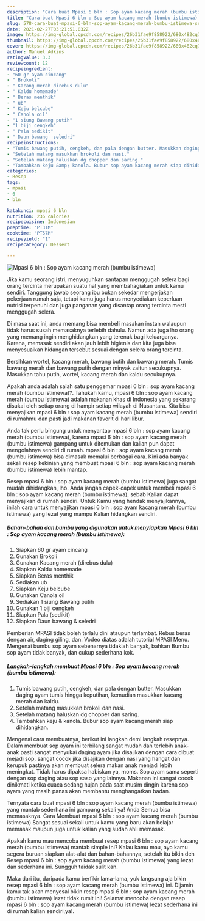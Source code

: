 ```yaml
---
description: "Cara buat Mpasi 6 bln : Sop ayam kacang merah (bumbu istimewa) Sederhana dan Mudah Dibuat"
title: "Cara buat Mpasi 6 bln : Sop ayam kacang merah (bumbu istimewa) Sederhana dan Mudah Dibuat"
slug: 578-cara-buat-mpasi-6-bln-sop-ayam-kacang-merah-bumbu-istimewa-sederhana-dan-mudah-dibuat
date: 2021-02-27T03:21:51.032Z
image: https://img-global.cpcdn.com/recipes/26b31fae9f858922/680x482cq70/mpasi-6-bln-sop-ayam-kacang-merah-bumbu-istimewa-foto-resep-utama.jpg
thumbnail: https://img-global.cpcdn.com/recipes/26b31fae9f858922/680x482cq70/mpasi-6-bln-sop-ayam-kacang-merah-bumbu-istimewa-foto-resep-utama.jpg
cover: https://img-global.cpcdn.com/recipes/26b31fae9f858922/680x482cq70/mpasi-6-bln-sop-ayam-kacang-merah-bumbu-istimewa-foto-resep-utama.jpg
author: Manuel Adkins
ratingvalue: 3.3
reviewcount: 12
recipeingredient:
- "60 gr ayam cincang"
- " Brokoli"
- " Kacang merah direbus dulu"
- " Kaldu homemade"
- " Beras menthik"
- " ub"
- " Keju belcube"
- " Canola oil"
- "1 siung Bawang putih"
- "1 biji cengkeh"
- " Pala sedikit"
- " Daun bawang  seledri"
recipeinstructions:
- "Tumis bawang putih, cengkeh, dan pala dengan butter. Masukkan daging ayam tumis hingga keputihan, kemudian masukkan kacang merah dan kaldu."
- "Setelah matang masukkan brokoli dan nasi."
- "Setelah matang haluskan dg chopper dan saring."
- "Tambahkan keju &amp; kanola. Bubur sop ayam kacang merah siap dihidangkan."
categories:
- Resep
tags:
- mpasi
- 6
- bln

katakunci: mpasi 6 bln 
nutrition: 236 calories
recipecuisine: Indonesian
preptime: "PT31M"
cooktime: "PT57M"
recipeyield: "1"
recipecategory: Dessert

---
```



![Mpasi 6 bln : Sop ayam kacang merah (bumbu istimewa)](https://img-global.cpcdn.com/recipes/26b31fae9f858922/680x482cq70/mpasi-6-bln-sop-ayam-kacang-merah-bumbu-istimewa-foto-resep-utama.jpg)

Jika kamu seorang istri, menyuguhkan santapan menggugah selera bagi orang tercinta merupakan suatu hal yang membahagiakan untuk kamu sendiri. Tanggung jawab seorang ibu bukan sekedar mengerjakan pekerjaan rumah saja, tetapi kamu juga harus menyediakan keperluan nutrisi terpenuhi dan juga panganan yang disantap orang tercinta mesti menggugah selera.

Di masa  saat ini, anda memang bisa membeli masakan instan walaupun tidak harus susah memasaknya terlebih dahulu. Namun ada juga lho orang yang memang ingin menghidangkan yang terenak bagi keluarganya. Karena, memasak sendiri akan jauh lebih higienis dan kita juga bisa menyesuaikan hidangan tersebut sesuai dengan selera orang tercinta. 

Bersihkan wortel, kacang merah, bawang butih dan bawang merah. Tumis bawang merah dan bawang putih dengan minyak zaitun secukupnya. Masukkan tahu putih, wortel, kacang merah dan kaldu secukupnya.

Apakah anda adalah salah satu penggemar mpasi 6 bln : sop ayam kacang merah (bumbu istimewa)?. Tahukah kamu, mpasi 6 bln : sop ayam kacang merah (bumbu istimewa) adalah makanan khas di Indonesia yang sekarang disukai oleh setiap orang di hampir setiap wilayah di Nusantara. Kita bisa menyajikan mpasi 6 bln : sop ayam kacang merah (bumbu istimewa) sendiri di rumahmu dan pasti jadi makanan favorit di hari libur.

Anda tak perlu bingung untuk menyantap mpasi 6 bln : sop ayam kacang merah (bumbu istimewa), karena mpasi 6 bln : sop ayam kacang merah (bumbu istimewa) gampang untuk ditemukan dan kalian pun dapat mengolahnya sendiri di rumah. mpasi 6 bln : sop ayam kacang merah (bumbu istimewa) bisa dimasak memalui berbagai cara. Kini ada banyak sekali resep kekinian yang membuat mpasi 6 bln : sop ayam kacang merah (bumbu istimewa) lebih mantap.

Resep mpasi 6 bln : sop ayam kacang merah (bumbu istimewa) juga sangat mudah dihidangkan, lho. Anda jangan capek-capek untuk membeli mpasi 6 bln : sop ayam kacang merah (bumbu istimewa), sebab Kalian dapat menyajikan di rumah sendiri. Untuk Kamu yang hendak menyajikannya, inilah cara untuk menyajikan mpasi 6 bln : sop ayam kacang merah (bumbu istimewa) yang lezat yang mampu Kalian hidangkan sendiri.

<!--inarticleads1-->

##### Bahan-bahan dan bumbu yang digunakan untuk menyiapkan Mpasi 6 bln : Sop ayam kacang merah (bumbu istimewa):

1. Siapkan 60 gr ayam cincang
1. Gunakan  Brokoli
1. Gunakan  Kacang merah (direbus dulu)
1. Siapkan  Kaldu homemade
1. Siapkan  Beras menthik
1. Sediakan  ub
1. Siapkan  Keju belcube
1. Gunakan  Canola oil
1. Sediakan 1 siung Bawang putih
1. Gunakan 1 biji cengkeh
1. Siapkan  Pala (sedikit)
1. Siapkan  Daun bawang &amp; seledri


Pemberian MPASI tidak boleh terlalu dini ataupun terlambat. Rebus beras dengan air, daging giling, dan. Vodeo diatas adalah tutorial MPASI Menu. Mengenai bumbu sop ayam sebenarnya tidaklah banyak, bahkan Bumbu sop ayam tidak banyak, dan cukup sederhana kok. 

<!--inarticleads2-->

##### Langkah-langkah membuat Mpasi 6 bln : Sop ayam kacang merah (bumbu istimewa):

1. Tumis bawang putih, cengkeh, dan pala dengan butter. Masukkan daging ayam tumis hingga keputihan, kemudian masukkan kacang merah dan kaldu.
1. Setelah matang masukkan brokoli dan nasi.
1. Setelah matang haluskan dg chopper dan saring.
1. Tambahkan keju &amp; kanola. Bubur sop ayam kacang merah siap dihidangkan.


Mengenai cara membuatnya, berikut ini langkah demi langkah resepnya. Dalam membuat sop ayam ini terbilang sangat mudah dan terlebih anak-anak pasti sangat menyukai daging ayam jika disajikan dengan cara dibuat mejadi sop, sangat cocok jika disajikan dengan nasi yang hangat dan kerupuk pastinya akan membuat selera makan anak menjadi lebih meningkat. Tidak harus dipaksa habiskan ya, moms. Sop ayam sama seperti dengan sop daging atau sop saso yang lainnya. Makanan ini sangat cocok dinikmati ketika cuaca sedang hujan pada saat musim dingin karena sop ayam yang masih panas akan membantu menghangatkan badan. 

Ternyata cara buat mpasi 6 bln : sop ayam kacang merah (bumbu istimewa) yang mantab sederhana ini gampang sekali ya! Anda Semua bisa memasaknya. Cara Membuat mpasi 6 bln : sop ayam kacang merah (bumbu istimewa) Sangat sesuai sekali untuk kamu yang baru akan belajar memasak maupun juga untuk kalian yang sudah ahli memasak.

Apakah kamu mau mencoba membuat resep mpasi 6 bln : sop ayam kacang merah (bumbu istimewa) mantab simple ini? Kalau kamu mau, ayo kamu segera buruan siapkan alat-alat dan bahan-bahannya, setelah itu bikin deh Resep mpasi 6 bln : sop ayam kacang merah (bumbu istimewa) yang lezat dan sederhana ini. Sungguh taidak sulit kan. 

Maka dari itu, daripada kamu berfikir lama-lama, yuk langsung aja bikin resep mpasi 6 bln : sop ayam kacang merah (bumbu istimewa) ini. Dijamin kamu tak akan menyesal bikin resep mpasi 6 bln : sop ayam kacang merah (bumbu istimewa) lezat tidak rumit ini! Selamat mencoba dengan resep mpasi 6 bln : sop ayam kacang merah (bumbu istimewa) lezat sederhana ini di rumah kalian sendiri,ya!.


